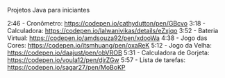 Projetos Java para iniciantes

2:46 - Cronômetro:
https://codepen.io/cathydutton/pen/GBcvo
3:18 - Calculadora:
https://codepen.io/lalwanivikas/details/eZxjqo
3:52 - Bateria Virtual:
https://codepen.io/amdsouza92/pen/xdooWa 
4:38 - Jogo das Cores:
https://codepen.io/itsmhuang/pen/oxaReK
5:12 - Jogo da Velha:
https://codepen.io/daajust/pen/obVROB
5:31 - Calculadora de Gorjeta:
https://codepen.io/voula12/pen/djrZGw
5:57 - Lista de tarefas:
https://codepen.io/sagar27/pen/MoBoKP
